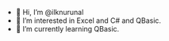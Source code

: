 - 👋 Hi, I’m @ilknurunal
- 👀 I’m interested in Excel and C# and QBasic.
- 🌱 I’m currently learning QBasic.
  
<!---
ilknurunal/ilknurunal is a ✨ special ✨ repository because its `README.md` (this file) appears on your GitHub profile.
You can click the Preview link to take a look at your changes.
--->
